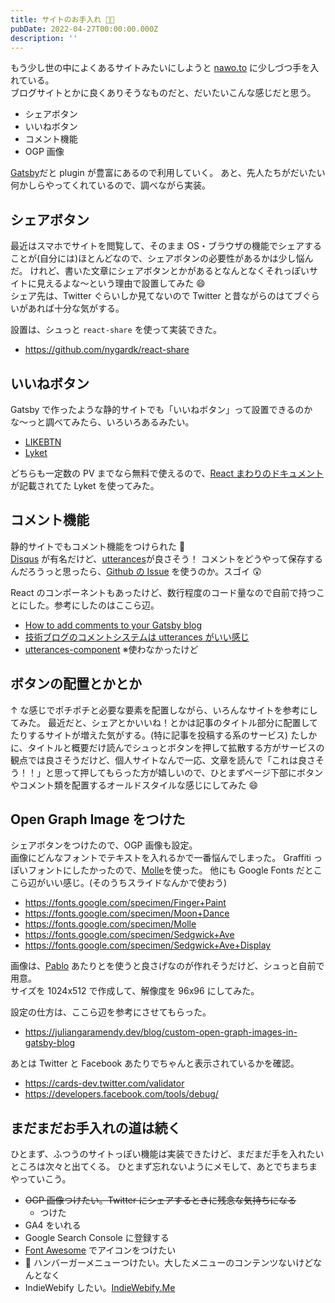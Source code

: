 ```yaml
---
title: サイトのお手入れ 🌱🚿
pubDate: 2022-04-27T00:00:00.000Z
description: ''
---
```


もう少し世の中によくあるサイトみたいにしようと [nawo.to](http://nawo.to) に少しづつ手を入れている。  
ブログサイトとかに良くありそうなものだと、だいたいこんな感じだと思う。

- シェアボタン
- いいねボタン
- コメント機能
- OGP 画像

[Gatsby](https://gatsbyjs.com/)だと plugin が豊富にあるので利用していく。
あと、先人たちがだいたい何かしらやってくれているので、調べながら実装。

## シェアボタン

最近はスマホでサイトを閲覧して、そのまま OS・ブラウザの機能でシェアすることが(自分には)ほとんどなので、シェアボタンの必要性があるかは少し悩んだ。
けれど、書いた文章にシェアボタンとかがあるとなんとなくそれっぽいサイトに見えるよな〜という理由で設置してみた 😄  
シェア先は、Twitter ぐらいしか見てないので Twitter と昔ながらのはてブぐらいがあれば十分な気がする。

設置は、シュっと `react-share` を使って実装できた。

- https://github.com/nygardk/react-share

## いいねボタン

Gatsby で作ったような静的サイトでも「いいねボタン」って設置できるのかな〜っと調べてみたら、いろいろあるみたい。

- [LIKEBTN](https://likebtn.com/en/)
- [Lyket](https://lyket.dev/)

どちらも一定数の PV までなら無料で使えるので、[React まわりのドキュメント](https://lyket.dev/docs/react)が記載されてた Lyket を使ってみた。

## コメント機能

静的サイトでもコメント機能をつけられた 🎉  
[Disqus](https://disqus.com/) が有名だけど、[utterances](https://utteranc.es/)が良さそう！
コメントをどうやって保存するんだろうっと思ったら、[Github の Issue](https://github.com/nawoto/nawo.to/issues) を使うのか。スゴイ 😲

React のコンポーネントもあったけど、数行程度のコード量なので自前で持つことにした。参考にしたのはここら辺。

- [How to add comments to your Gatsby blog](https://www.emgoto.com/gatsby-comments/)
- [技術ブログのコメントシステムは utterances がいい感じ](https://miyauchi.dev/ja/posts/comment-system/)
- [utterances-component](https://github.com/TomokiMiyauci/utterances-component) ※使わなかったけど

## ボタンの配置とかとか

↑ な感じでポチポチと必要な要素を配置しながら、いろんなサイトを参考にしてみた。
最近だと、シェアとかいいね！とかは記事のタイトル部分に配置してたりするサイトが増えた気がする。(特に記事を投稿する系のサービス)
たしかに、タイトルと概要だけ読んでシュっとボタンを押して拡散する方がサービスの観点では良さそうだけど、個人サイトなんで一応、文章を読んで「これは良さそう！！」と思って押してもらった方が嬉しいので、ひとまずページ下部にボタンやコメント類を配置するオールドスタイルな感じにしてみた 😄

## Open Graph Image をつけた

シェアボタンをつけたので、OGP 画像も設定。  
画像にどんなフォントでテキストを入れるかで一番悩んでしまった。
Graffiti っぽいフォントにしたかったので、[Molle](https://fonts.google.com/specimen/Molle)を使った。
他にも Google Fonts だとここら辺がいい感じ。(そのうちスライドなんかで使おう)

- https://fonts.google.com/specimen/Finger+Paint
- https://fonts.google.com/specimen/Moon+Dance
- https://fonts.google.com/specimen/Molle
- https://fonts.google.com/specimen/Sedgwick+Ave
- https://fonts.google.com/specimen/Sedgwick+Ave+Display

画像は、[Pablo](https://pablo.buffer.com/) あたりとを使うと良さげなのが作れそうだけど、シュっと自前で用意。  
サイズを 1024x512 で作成して、解像度を 96x96 にしてみた。

設定の仕方は、ここら辺を参考にさせてもらった。

- https://juliangaramendy.dev/blog/custom-open-graph-images-in-gatsby-blog

あとは Twitter と Facebook あたりでちゃんと表示されているかを確認。

- https://cards-dev.twitter.com/validator
- https://developers.facebook.com/tools/debug/

## まだまだお手入れの道は続く

ひとまず、ふつうのサイトっぽい機能は実装できたけど、まだまだ手を入れたいところは次々と出てくる。
ひとまず忘れないようにメモして、あとでちまちまやっていこう。

- ~~OGP 画像つけたい。Twitter にシェアするときに残念な気持ちになる~~
  - つけた
- GA4 をいれる
- Google Search Console に登録する
- [Font Awesome](https://fontawesome.com/) でアイコンをつけたい
- 🍔 ハンバーガーメニューつけたい。大したメニューのコンテンツないけどなんとなく
- IndieWebify したい。[IndieWebify.Me](https://indiewebify.me/)
